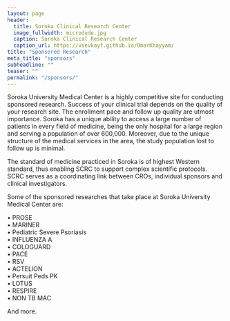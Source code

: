 ```yaml
---
layout: page
header:
  title: Soroka Clinical Research Center
  image_fullwidth: microdude.jpg
  caption: Soroka Clinical Research Center
  caption_url: https://vsevkayf.github.io/OmarKhayyam/
title: "Sponsored Research"
meta_title: "sponsors"
subheadline: ""
teaser: ""
permalink: "/sponsors/"
---
```


Soroka University Medical Center is a highly competitive site for conducting sponsored research. Success of your clinical trial depends on the quality of your research site. The enrollment pace and follow up quality are utmost importance. Soroka has a unique ability to access a large number of patients in every field of medicine, being the only hospital for a large region and serving a population of over 600,000. Moreover, due to the unique structure of the medical services in the area, the study population lost to follow up is minimal.  


The standard of medicine practiced in Soroka is of highest Western standard, thus enabling SCRC to support complex scientific protocols.  
SCRC serves as a coordinating link between CROs, individual sponsors and clinical investigators.

Some of the sponsored researches that take place at Soroka University Medical Center are:

• PROSE  
• MARINER  
• Pediatric Severe Psoriasis  
• INFLUENZA A  
• COLOGUARD  
• PACE  
• RSV  
• ACTELION  
• Persuit Peds PK  
• LOTUS  
• RESPIRE  
• NON TB MAC  

And more.
